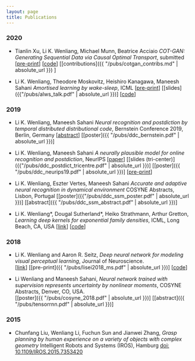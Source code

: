 ```yaml
---
layout: page
title: Publications
---
```


### 2020

* Tianlin Xu, Li K. Wenliang, Michael Munn, Beatrice Acciaio
  *COT-GAN: Generating Sequential Data via Causal Optimal Transport*, submitted
 [[pre-print]( https://arxiv.org/abs/2006.08571 )]
[[code](  https://github.com/neuripss2020/COT-GAN  )]
[[contributions]({{ "/pubs/cotgan_contribs.md" | absolute_url }}) ]

* Li K. Wenliang, Theodore Moskovitz, Heishiro Kanagawa, Maneesh Sahani 
  *Amortised learning by wake-sleep*, ICML
  [[pre-print]( https://arxiv.org/abs/2002.09737 )]
[[slides]({{"/pubs/alws_talk.pdf" | absolute_url }})]
[[code](https://github.com/kevin-w-li/al-ws)]


### 2019
* Li K. Wenliang, Maneesh Sahani *Neural recognition and postdiction by temporal distributed distributional code*, Bernstein Conference 2019, Berlin, Germany
[[abstract](https://abstracts.g-node.org/conference/BC19/abstracts#/uuid/eb96f0be-3446-45a1-8e33-90428e270eb6)]
[[poster]({{ "/pubs/ddc_bernstein.pdf" | absolute_url }})]

* Li K. Wenliang, Maneesh Sahani *A neurally plausible model for online recognition and postdiction*, NeurIPS
[[paper](http://papers.nips.cc/paper/9159-a-neurally-plausible-model-for-online-recognition-and-postdiction-in-a-dynamical-environment)]
[[slides (tri-center)]({{"/pubs/ddc_postdict_tricentre.pdf" | absolute_url }})]
[[poster]({{ "/pubs/ddc_neurips19.pdf" | absolute_url }})]
[[pre-print](https://www.biorxiv.org/content/10.1101/672089v2)]

* Li K. Wenliang, Eszter Vertes, Maneesh Sahani *Accurate and adaptive neural recognition in dynamical environment* COSYNE Abstracts, Lisbon, Portugal
[[poster]({{"/pubs/ddc_ssm_poster.pdf" | absolute_url }})]
[[abstract]({{ "/pubs/ddc_ssm_abstract.pdf" | absolute_url }})]

* Li K. Wenliang\*, Dougal Sutherland\*, Heiko Strathmann, Arthur Gretton, *Learning deep kernels for exponential family densities*, ICML, Long Beach, CA, USA
[[link](https://arxiv.org/abs/1811.08357)]
[[code](https://github.com/kevin-w-li/deep-kexpfam)]

### 2018

* Li K. Wenliang and Aaron R. Seitz, *Deep neural network for modeling visual perceptual learning*, Journal of Neuroscience.  
[[link](http://www.jneurosci.org/content/38/27/6028)]
[[pre-print]({{ "/pubs/lisei2018_ms.pdf" | absolute_url }})]
[[code](https://github.com/kevin-w-li/DNN_for_VPL)]

* Li Wenliang and Maneesh Sahani, *Neural network trained with supervision represents uncertainty by nonlinear moments*, COSYNE Abstracts, Denver, CO, USA.  
[[poster]({{ "/pubs/cosyne_2018.pdf" | absolute_url }})]
[[abstract]({{ "/pubs/tensorrnn.pdf" | absolute_url }})]


### 2015
* Chunfang Liu, Wenliang Li, Fuchun Sun and Jianwei Zhang, *Grasp planning by human experience on a variety of objects with complex geometry* Intelligent Robots and Systems (IROS), Hamburg
[doi: 10.1109/IROS.2015.7353420](http://ieeexplore.ieee.org/document/7353420/?reload=true&arnumber=7353420)

